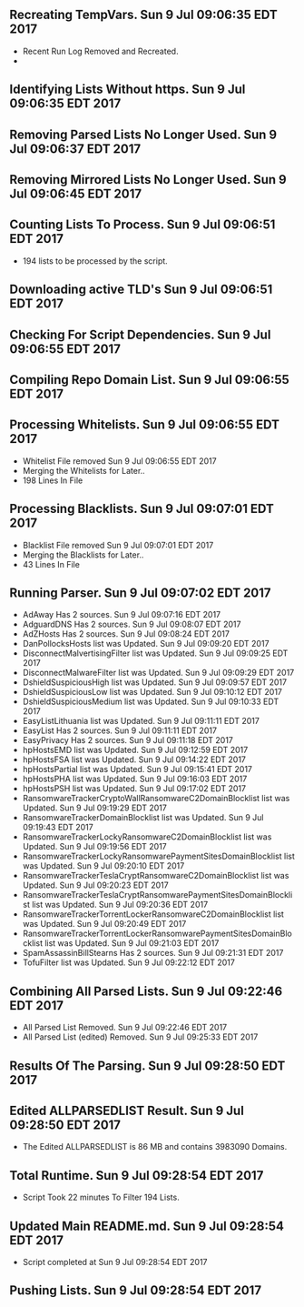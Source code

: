 ## Recreating TempVars. Sun 9 Jul 09:06:35 EDT 2017
* Recent Run Log Removed and Recreated.
* 

## Identifying Lists Without https. Sun 9 Jul 09:06:35 EDT 2017
##  

## Removing Parsed Lists No Longer Used. Sun 9 Jul 09:06:37 EDT 2017

## Removing Mirrored Lists No Longer Used. Sun 9 Jul 09:06:45 EDT 2017

## Counting Lists To Process. Sun 9 Jul 09:06:51 EDT 2017
* 	194 lists to be processed by the script. 

## Downloading active TLD's Sun 9 Jul 09:06:51 EDT 2017


## Checking For Script Dependencies. Sun 9 Jul 09:06:55 EDT 2017

## Compiling Repo Domain List. Sun 9 Jul 09:06:55 EDT 2017
## Processing Whitelists. Sun 9 Jul 09:06:55 EDT 2017
* Whitelist File removed Sun 9 Jul 09:06:55 EDT 2017
* Merging the Whitelists for Later..
* 	198 Lines In File

## Processing Blacklists. Sun 9 Jul 09:07:01 EDT 2017
* Blacklist File removed Sun 9 Jul 09:07:01 EDT 2017
* Merging the Blacklists for Later..
* 	43 Lines In File


## Running Parser. Sun 9 Jul 09:07:02 EDT 2017
* AdAway Has 2 sources. Sun 9 Jul 09:07:16 EDT 2017
* AdguardDNS Has 2 sources. Sun 9 Jul 09:08:07 EDT 2017
* AdZHosts Has 2 sources. Sun 9 Jul 09:08:24 EDT 2017
* DanPollocksHosts list was Updated. Sun 9 Jul 09:09:20 EDT 2017
* DisconnectMalvertisingFilter list was Updated. Sun 9 Jul 09:09:25 EDT 2017
* DisconnectMalwareFilter list was Updated. Sun 9 Jul 09:09:29 EDT 2017
* DshieldSuspiciousHigh list was Updated. Sun 9 Jul 09:09:57 EDT 2017
* DshieldSuspiciousLow list was Updated. Sun 9 Jul 09:10:12 EDT 2017
* DshieldSuspiciousMedium list was Updated. Sun 9 Jul 09:10:33 EDT 2017
* EasyListLithuania list was Updated. Sun 9 Jul 09:11:11 EDT 2017
* EasyList Has 2 sources. Sun 9 Jul 09:11:11 EDT 2017
* EasyPrivacy Has 2 sources. Sun 9 Jul 09:11:18 EDT 2017
* hpHostsEMD list was Updated. Sun 9 Jul 09:12:59 EDT 2017
* hpHostsFSA list was Updated. Sun 9 Jul 09:14:22 EDT 2017
* hpHostsPartial list was Updated. Sun 9 Jul 09:15:41 EDT 2017
* hpHostsPHA list was Updated. Sun 9 Jul 09:16:03 EDT 2017
* hpHostsPSH list was Updated. Sun 9 Jul 09:17:02 EDT 2017
* RansomwareTrackerCryptoWallRansomwareC2DomainBlocklist list was Updated. Sun 9 Jul 09:19:29 EDT 2017
* RansomwareTrackerDomainBlocklist list was Updated. Sun 9 Jul 09:19:43 EDT 2017
* RansomwareTrackerLockyRansomwareC2DomainBlocklist list was Updated. Sun 9 Jul 09:19:56 EDT 2017
* RansomwareTrackerLockyRansomwarePaymentSitesDomainBlocklist list was Updated. Sun 9 Jul 09:20:10 EDT 2017
* RansomwareTrackerTeslaCryptRansomwareC2DomainBlocklist list was Updated. Sun 9 Jul 09:20:23 EDT 2017
* RansomwareTrackerTeslaCryptRansomwarePaymentSitesDomainBlocklist list was Updated. Sun 9 Jul 09:20:36 EDT 2017
* RansomwareTrackerTorrentLockerRansomwareC2DomainBlocklist list was Updated. Sun 9 Jul 09:20:49 EDT 2017
* RansomwareTrackerTorrentLockerRansomwarePaymentSitesDomainBlocklist list was Updated. Sun 9 Jul 09:21:03 EDT 2017
* SpamAssassinBillStearns Has 2 sources. Sun 9 Jul 09:21:31 EDT 2017
* TofuFilter list was Updated. Sun 9 Jul 09:22:12 EDT 2017

## Combining All Parsed Lists. Sun 9 Jul 09:22:46 EDT 2017
* All Parsed List Removed. Sun 9 Jul 09:22:46 EDT 2017
* All Parsed List (edited) Removed. Sun 9 Jul 09:25:33 EDT 2017

## Results Of The Parsing. Sun 9 Jul 09:28:50 EDT 2017
## Edited ALLPARSEDLIST Result. Sun 9 Jul 09:28:50 EDT 2017
* The Edited ALLPARSEDLIST is 86 MB and contains 	3983090 Domains.

## Total Runtime. Sun 9 Jul 09:28:54 EDT 2017
* Script Took 22 minutes To Filter  194 Lists.

## Updated Main README.md. Sun 9 Jul 09:28:54 EDT 2017

* Script completed at Sun 9 Jul 09:28:54 EDT 2017

## Pushing Lists. Sun 9 Jul 09:28:54 EDT 2017
